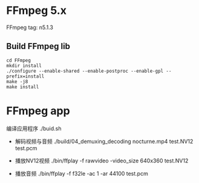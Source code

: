 <!--
 * @Author: Clark
 * @Email: haixuanwoTxh@gmail.com
 * @Date: 2024-11-13 16:08:12
 * @LastEditors: Clark
 * @LastEditTime: 2024-11-14 16:10:06
 * @Description: file content
-->

# FFmpeg 5.x
FFmpeg tag: n5.1.3

## Build FFmpeg lib
```
cd FFmpeg
mkdir install
./configure --enable-shared --enable-postproc --enable-gpl --prefix=install
make -j8
make install
```

# FFmpeg app
编译应用程序
./buid.sh


- 解码视频与音频
./build/04_demuxing_decoding nocturne.mp4 test.NV12 test.pcm

- 播放NV12视频
./bin/ffplay -f rawvideo -video_size 640x360 test.NV12

- 播放音频
./bin/ffplay -f f32le -ac 1 -ar 44100 test.pcm


